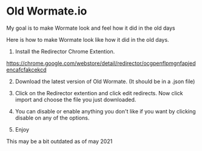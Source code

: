 # Old Wormate.io
My goal is to make Wormate look and feel how it did in the old days

Here is how to make Wormate look like how it did in the old days.

1. Install the Redirector Chrome Extention.

https://chrome.google.com/webstore/detail/redirector/ocgpenflpmgnfapjedencafcfakcekcd

2. Download the latest version of Old Wormate. (It should be in a .json file)

3. Click on the Redirector extention and click edit redirects. Now click import and choose the file you just downloaded.

4. You can disable or enable anything you don't like if you want by clicking disable on any of the options.

5. Enjoy



This may be a bit outdated as of may 2021
